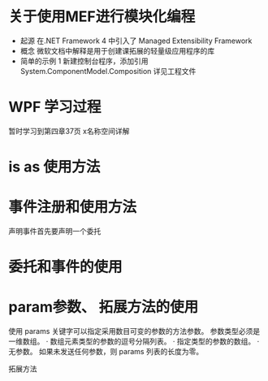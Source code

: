 # 关于使用MEF进行模块化编程
* 起源
在.NET Framework 4 中引入了 Managed Extensibility Framework 
* 概念
微软文档中解释是用于创建课拓展的轻量级应用程序的库
* 简单的示例
1 新建控制台程序，添加引用System.ComponentModel.Composition
详见工程文件




# WPF 学习过程
暂时学习到第四章37页
x名称空间详解
# is as 使用方法

# 事件注册和使用方法
声明事件首先要声明一个委托
# 委托和事件的使用

# param参数、 拓展方法的使用
使用 params 关键字可以指定采用数目可变的参数的方法参数。 参数类型必须是一维数组。
· 数组元素类型的参数的逗号分隔列表。
· 指定类型的参数的数组。
· 无参数。 如果未发送任何参数，则 params 列表的长度为零。

拓展方法